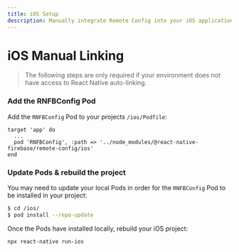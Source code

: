 ```yaml
---
title: iOS Setup
description: Manually integrate Remote Config into your iOS application.
---
```


# iOS Manual Linking

> The following steps are only required if your environment does not have access to React Native
> auto-linking.

### Add the RNFBConfig Pod

Add the `RNFBConfig` Pod to your projects `/ios/Podfile`:

```ruby{3}
target 'app' do
  ...
  pod 'RNFBConfig', :path => '../node_modules/@react-native-firebase/remote-config/ios'
end
```

### Update Pods & rebuild the project

You may need to update your local Pods in order for the `RNFBConfig` Pod to be installed in your project:

```bash
$ cd /ios/
$ pod install --repo-update
```

Once the Pods have installed locally, rebuild your iOS project:

```bash
npx react-native run-ios
```

